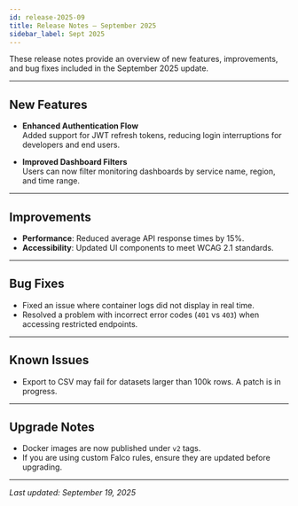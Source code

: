 ```yaml
---
id: release-2025-09
title: Release Notes – September 2025
sidebar_label: Sept 2025
---
```


These release notes provide an overview of new features, improvements, and bug fixes included in the September 2025 update.  

---

## New Features
- **Enhanced Authentication Flow**  
  Added support for JWT refresh tokens, reducing login interruptions for developers and end users.  

- **Improved Dashboard Filters**  
  Users can now filter monitoring dashboards by service name, region, and time range.  

---

## Improvements
- **Performance**: Reduced average API response times by 15%.  
- **Accessibility**: Updated UI components to meet WCAG 2.1 standards.  

---

## Bug Fixes
- Fixed an issue where container logs did not display in real time.  
- Resolved a problem with incorrect error codes (`401` vs `403`) when accessing restricted endpoints.  

---

## Known Issues
- Export to CSV may fail for datasets larger than 100k rows. A patch is in progress.  

---

## Upgrade Notes
- Docker images are now published under `v2` tags.  
- If you are using custom Falco rules, ensure they are updated before upgrading.  

---

_Last updated: September 19, 2025_
